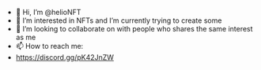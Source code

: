 - 👋 Hi, I’m @helioNFT
- 👀 I’m interested in NFTs and I’m currently trying to create some
- 💞️ I’m looking to collaborate on with people who shares the same interest as me
- 📫 How to reach me:
- https://discord.gg/pK42JnZW

<!---
helioNFT/helioNFT is a ✨ special ✨ repository because its `README.md` (this file) appears on your GitHub profile.
You can click the Preview link to take a look at your changes.
--->
